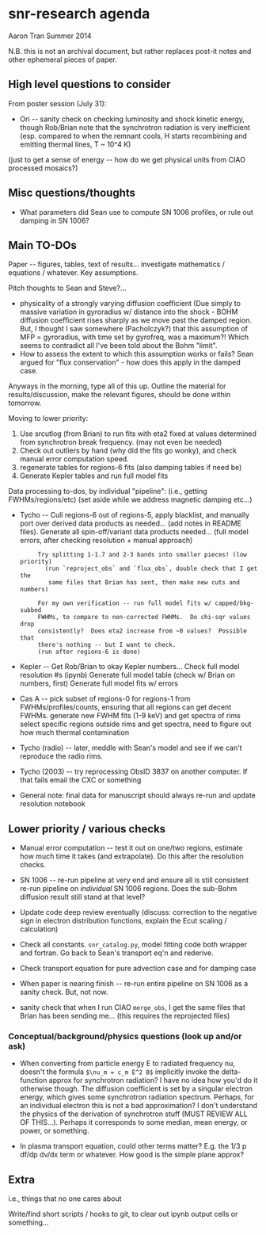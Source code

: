 snr-research agenda
===================
Aaron Tran
Summer 2014

N.B. this is not an archival document, but rather replaces post-it notes and
other ephemeral pieces of paper.

High level questions to consider
--------------------------------

From poster session (July 31):
* Ori -- sanity check on checking luminosity and shock kinetic energy, though
  Rob/Brian note that the synchrotron radiation is very inefficient (esp.
  compared to when the remnant cools, H starts recombining and emitting thermal
  lines, T ~ 10^4 K)

(just to get a sense of energy -- how do we get physical units from CIAO
processed mosaics?)

Misc questions/thoughts
-----------------------

* What parameters did Sean use to compute SN 1006 profiles, or rule out damping
in SN 1006?

Main TO-DOs
-----------

Paper -- figures, tables, text of results...
investigate mathematics / equations / whatever.  Key assumptions.

Pitch thoughts to Sean and Steve?...
* physicality of a strongly varying diffusion coefficient (Due simply to
  massive variation in gyroradius w/ distance into the shock - BOHM diffusion
  coefficient rises sharply as we move past the damped region.
  But, I thought I saw somewhere (Pacholczyk?) that this assumption of
  MFP = gyroradius, with time set by gyrofreq, was a maximum?!
  Which seems to contradict all I've been told about the Bohm "limit".
* How to assess the extent to which this assumption works or fails?
  Sean argued for "flux conservation" - how does this apply in the damped case.

Anyways in the morning, type all of this up.  Outline the material for
results/discussion, make the relevant figures, should be done within tomorrow.

Moving to lower priority:

1. Use srcutlog (from Brian) to run fits with eta2 fixed at values determined
   from synchrotron break frequency. (may not even be needed)
2. Check out outliers by hand (why did the fits go wonky), and check manual
   error computation speed.
3. regenerate tables for regions-6 fits (also damping tables if need be)
4. Generate Kepler tables and run full model fits


Data processing to-dos, by individual "pipeline":
(i.e., getting FWHMs/regions/etc)
(set aside while we address magnetic damping etc...)

* Tycho -- Cull regions-6 out of regions-5, apply blacklist, and manually port
           over derived data products as needed... (add notes in README files).
           Generate all spin-off/variant data products needed...
           (full model errors, after checking resolution + manual approach)

           Try splitting 1-1.7 and 2-3 bands into smaller pieces! (low priority)
             (run `reproject_obs` and `flux_obs`, double check that I get the
              same files that Brian has sent, then make new cuts and numbers)

           For my own verification -- run full model fits w/ capped/bkg-subbed
           FWHMs, to compare to non-corrected FWHMs.  Do chi-sqr values drop
           consistently?  Does eta2 increase from ~0 values?  Possible that
           there's nothing -- but I want to check.
           (run after regions-6 is done)

* Kepler -- Get Rob/Brian to okay Kepler numbers...
            Check full model resolution #s (ipynb)
            Generate full model table (check w/ Brian on numbers, first)
            Generate full model fits w/ errors

* Cas A -- pick subset of regions-0 for regions-1 from FWHMs/profiles/counts,
             ensuring that all regions can get decent FWHMs.
           generate new FWHM fits (1-9 keV) and get spectra of rims
           select specific regions outside rims and get spectra, need to figure
             out how much thermal contamination

* Tycho (radio) -- later, meddle with Sean's model and see if we can't
                   reproduce the radio rims.

* Tycho (2003) -- try reprocessing ObsID 3837 on another computer.  If that
                  fails email the CXC or something

* General note: final data for manuscript should always re-run and update
  resolution notebook

Lower priority / various checks
-------------------------------

* Manual error computation -- test it out on one/two regions, estimate how much
  time it takes (and extrapolate).  Do this after the resolution checks.

* SN 1006 -- re-run pipeline at very end and ensure all is still consistent
             re-run pipeline on _individual_ SN 1006 regions.
             Does the sub-Bohm diffusion result still stand at that level?

* Update code deep review eventually (discuss: correction to the negative sign
  in electron distribution functions, explain the Ecut scaling / calculation)

* Check all constants.  `snr_catalog.py`, model fitting code both
  wrapper and fortran.  Go back to Sean's transport eq'n and rederive.

* Check transport equation for pure advection case and for damping case

* When paper is nearing finish -- re-run entire pipeline on SN 1006 as a sanity
  check.  But, not now.

* sanity check that when I run CIAO `merge_obs`, I get the same files that
  Brian has been sending me... (this requires the reprojected files)

### Conceptual/background/physics questions (look up and/or ask)

* When converting from particle energy E to radiated frequency nu, doesn't the
  formula `$\nu_m = c_m E^2 B$` implicitly invoke the delta-function approx for
  synchrotron radiation?  I have no idea how you'd do it otherwise though.
  The diffusion coefficient is set by a singular electron energy, which gives
  some synchrotron radiation spectrum.  Perhaps, for an individual electron
  this is not a bad approximation?  I don't understand the physics of the
  derivation of synchrotron stuff (MUST REVIEW ALL OF THIS...).
  Perhaps it corresponds to some median, mean energy, or power, or something.

* In plasma transport equation, could other terms matter?  E.g. the
  1/3 p df/dp dv/dx term or whatever.  How good is the simple plane approx?

Extra
-----
i.e., things that no one cares about

Write/find short scripts / hooks to git, to clear out ipynb output cells or
something... 



